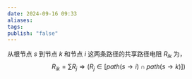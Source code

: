 ```yaml
---
date: 2024-09-16 09:33
aliases: 
tags: 
publish: "false"
---
```

从根节点 $s$ 到节点 $k$ 和节点 $i$ 这两条路径的共享路径电阻 $R_{ik}$ 为，
$$
R_{ik} = \sum R_{j}\Rightarrow(R_{j}\in[ path(s\to i)\cap path(s\to k)])
$$
